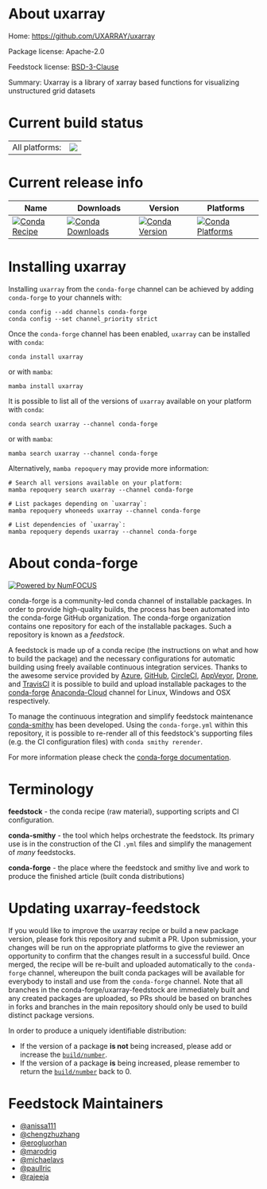 About uxarray
=============

Home: https://github.com/UXARRAY/uxarray

Package license: Apache-2.0

Feedstock license: [BSD-3-Clause](https://github.com/conda-forge/uxarray-feedstock/blob/main/LICENSE.txt)

Summary: Uxarray is a library of xarray based functions for visualizing unstructured grid datasets

Current build status
====================


<table><tr><td>All platforms:</td>
    <td>
      <a href="https://dev.azure.com/conda-forge/feedstock-builds/_build/latest?definitionId=14528&branchName=main">
        <img src="https://dev.azure.com/conda-forge/feedstock-builds/_apis/build/status/uxarray-feedstock?branchName=main">
      </a>
    </td>
  </tr>
</table>

Current release info
====================

| Name | Downloads | Version | Platforms |
| --- | --- | --- | --- |
| [![Conda Recipe](https://img.shields.io/badge/recipe-uxarray-green.svg)](https://anaconda.org/conda-forge/uxarray) | [![Conda Downloads](https://img.shields.io/conda/dn/conda-forge/uxarray.svg)](https://anaconda.org/conda-forge/uxarray) | [![Conda Version](https://img.shields.io/conda/vn/conda-forge/uxarray.svg)](https://anaconda.org/conda-forge/uxarray) | [![Conda Platforms](https://img.shields.io/conda/pn/conda-forge/uxarray.svg)](https://anaconda.org/conda-forge/uxarray) |

Installing uxarray
==================

Installing `uxarray` from the `conda-forge` channel can be achieved by adding `conda-forge` to your channels with:

```
conda config --add channels conda-forge
conda config --set channel_priority strict
```

Once the `conda-forge` channel has been enabled, `uxarray` can be installed with `conda`:

```
conda install uxarray
```

or with `mamba`:

```
mamba install uxarray
```

It is possible to list all of the versions of `uxarray` available on your platform with `conda`:

```
conda search uxarray --channel conda-forge
```

or with `mamba`:

```
mamba search uxarray --channel conda-forge
```

Alternatively, `mamba repoquery` may provide more information:

```
# Search all versions available on your platform:
mamba repoquery search uxarray --channel conda-forge

# List packages depending on `uxarray`:
mamba repoquery whoneeds uxarray --channel conda-forge

# List dependencies of `uxarray`:
mamba repoquery depends uxarray --channel conda-forge
```


About conda-forge
=================

[![Powered by
NumFOCUS](https://img.shields.io/badge/powered%20by-NumFOCUS-orange.svg?style=flat&colorA=E1523D&colorB=007D8A)](https://numfocus.org)

conda-forge is a community-led conda channel of installable packages.
In order to provide high-quality builds, the process has been automated into the
conda-forge GitHub organization. The conda-forge organization contains one repository
for each of the installable packages. Such a repository is known as a *feedstock*.

A feedstock is made up of a conda recipe (the instructions on what and how to build
the package) and the necessary configurations for automatic building using freely
available continuous integration services. Thanks to the awesome service provided by
[Azure](https://azure.microsoft.com/en-us/services/devops/), [GitHub](https://github.com/),
[CircleCI](https://circleci.com/), [AppVeyor](https://www.appveyor.com/),
[Drone](https://cloud.drone.io/welcome), and [TravisCI](https://travis-ci.com/)
it is possible to build and upload installable packages to the
[conda-forge](https://anaconda.org/conda-forge) [Anaconda-Cloud](https://anaconda.org/)
channel for Linux, Windows and OSX respectively.

To manage the continuous integration and simplify feedstock maintenance
[conda-smithy](https://github.com/conda-forge/conda-smithy) has been developed.
Using the ``conda-forge.yml`` within this repository, it is possible to re-render all of
this feedstock's supporting files (e.g. the CI configuration files) with ``conda smithy rerender``.

For more information please check the [conda-forge documentation](https://conda-forge.org/docs/).

Terminology
===========

**feedstock** - the conda recipe (raw material), supporting scripts and CI configuration.

**conda-smithy** - the tool which helps orchestrate the feedstock.
                   Its primary use is in the construction of the CI ``.yml`` files
                   and simplify the management of *many* feedstocks.

**conda-forge** - the place where the feedstock and smithy live and work to
                  produce the finished article (built conda distributions)


Updating uxarray-feedstock
==========================

If you would like to improve the uxarray recipe or build a new
package version, please fork this repository and submit a PR. Upon submission,
your changes will be run on the appropriate platforms to give the reviewer an
opportunity to confirm that the changes result in a successful build. Once
merged, the recipe will be re-built and uploaded automatically to the
`conda-forge` channel, whereupon the built conda packages will be available for
everybody to install and use from the `conda-forge` channel.
Note that all branches in the conda-forge/uxarray-feedstock are
immediately built and any created packages are uploaded, so PRs should be based
on branches in forks and branches in the main repository should only be used to
build distinct package versions.

In order to produce a uniquely identifiable distribution:
 * If the version of a package **is not** being increased, please add or increase
   the [``build/number``](https://docs.conda.io/projects/conda-build/en/latest/resources/define-metadata.html#build-number-and-string).
 * If the version of a package **is** being increased, please remember to return
   the [``build/number``](https://docs.conda.io/projects/conda-build/en/latest/resources/define-metadata.html#build-number-and-string)
   back to 0.

Feedstock Maintainers
=====================

* [@anissa111](https://github.com/anissa111/)
* [@chengzhuzhang](https://github.com/chengzhuzhang/)
* [@erogluorhan](https://github.com/erogluorhan/)
* [@marodrig](https://github.com/arodrig)
* [@michaelavs](https://github.com/michaelavs/)
* [@paullric](https://github.com/paullric/)
* [@rajeeja](https://github.com/rajeeja/)

